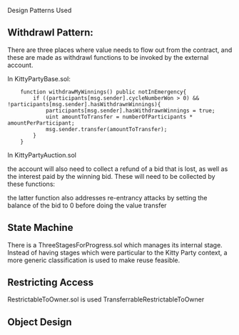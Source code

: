 Design Patterns Used

## Withdrawl Pattern: 

There are three places where value needs to flow out from the contract, and these are made as withdrawl functions to be invoked by the external account.

In KittyPartyBase.sol:
```solidity
	function withdrawMyWinnings() public notInEmergency{
		if ((participants[msg.sender].cycleNumberWon > 0) && !participants[msg.sender].hasWithdrawnWinnings){
			participants[msg.sender].hasWithdrawnWinnings = true;
			uint amountToTransfer = numberOfParticipants * amountPerParticipant;
			msg.sender.transfer(amountToTransfer);
		}
	}
```
[code link]: https://github.com/adeelhasan/kitty_party/blob/9ec8671be22c3cb9d361644b0c13fb0c9ffe8b7d/contracts/KittyPartyBase.sol#L147-L153

In KittyPartyAuction.sol

the account will also need to collect a refund of a bid that is lost, as well as the interest paid by the winning bid. These will need to be collected by these functions:

 the latter function also addresses re-entrancy attacks by setting the balance of the bid to 0 before doing the value transfer


## State Machine

There is a ThreeStagesForProgress.sol which manages its internal stage. Instead of having stages which were particular to the Kitty Party context, a more generic classification is used to make reuse feasible.


## Restricting Access

RestrictableToOwner.sol is used
TransferrableRestrictableToOwner



## Object Design




